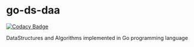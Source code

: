 # go-ds-daa

[![Codacy Badge](https://api.codacy.com/project/badge/Grade/d109c404e36c4805b84f41200a1ef1c6)](https://app.codacy.com/manual/bumblebee211196/go-ds-daa?utm_source=github.com&utm_medium=referral&utm_content=bumblebee211196/go-ds-daa&utm_campaign=Badge_Grade_Settings)

DataStructures and Algorithms implemented in Go programming language
